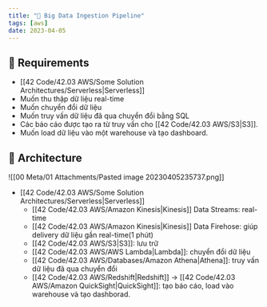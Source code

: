 ```yaml
---
title: "🌱 Big Data Ingestion Pipeline"
tags: [aws]
date: 2023-04-05
---
```


## 🌿 Requirements
- [[42 Code/42.03 AWS/Some Solution Architectures/Serverless|Serverless]]
- Muốn thu thập dữ liệu real-time
- Muốn chuyển đổi dữ liệu
- Muốn truy vấn dữ liệu đã qua chuyển đổi bằng SQL
- Các báo cáo được tạo ra từ truy vấn cho [[42 Code/42.03 AWS/S3|S3]].
- Muốn load dữ liệu vào một warehouse và tạo dashboard.

## 🌿 Architecture
![[00 Meta/01 Attachments/Pasted image 20230405235737.png]]
- [[42 Code/42.03 AWS/Some Solution Architectures/Serverless|Serverless]]
	- [[42 Code/42.03 AWS/Amazon Kinesis|Kinesis]] Data Streams: real-time
	- [[42 Code/42.03 AWS/Amazon Kinesis|Kinesis]] Data Firehose: giúp delivery dữ liệu gần real-time(1 phút)
	- [[42 Code/42.03 AWS/S3|S3]]: lưu trữ
	- [[42 Code/42.03 AWS/AWS Lambda|Lambda]]: chuyển đổi dữ liệu
	- [[42 Code/42.03 AWS/Databases/Amazon Athena|Athena]]: truy vấn dữ liệu đã qua chuyển đổi
	- [[42 Code/42.03 AWS/Redshift|Redshift]] -> [[42 Code/42.03 AWS/Amazon QuickSight|QuickSight]]: tạo báo cáo, load vào warehouse và tạo dashborad.


